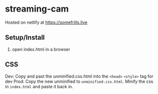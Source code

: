# streaming-cam

Hosted on netlify at https://somefrills.live

## Setup/Install
1. open index.html in a browser

## CSS
Dev: Copy and past the unminified.css.html into the `<head>` `<style>` tag for dev
Prod: Copy the new unminified to `unminified.css.html`. Minify the css in `index.html` and paste it back in.
